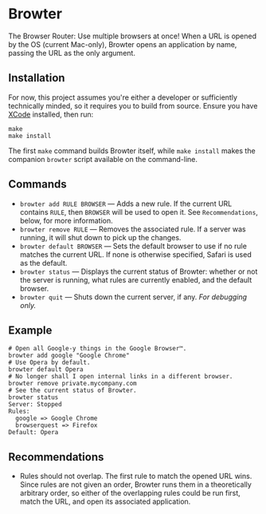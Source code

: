 # Browter

The Browser Router: Use multiple browsers at once! When a URL is opened by the
OS (current Mac-only), Browter opens an application by name, passing the URL as
the only argument.

## Installation

For now, this project assumes you're either a developer or sufficiently
technically minded, so it requires you to build from source. Ensure you have
[XCode][xcode] installed, then run:

    make
    make install

The first `make` command builds Browter itself, while `make install` makes the
companion `browter` script available on the command-line.

## Commands

- `browter add RULE BROWSER` — Adds a new rule. If the current URL contains
  `RULE`, then `BROWSER` will be used to open it. See `Recommendations`, below,
  for more information.
- `browter remove RULE` — Removes the associated rule. If a server was running,
  it will shut down to pick up the changes.
- `browter default BROWSER` — Sets the default browser to use if no rule
  matches the current URL. If none is otherwise specified, Safari is used as
  the default.
- `browter status` — Displays the current status of Browter: whether or not
  the server is running, what rules are currently enabled, and the default
  browser.
- `browter quit` — Shuts down the current server, if any. _For debugging only._

## Example

```
# Open all Google-y things in the Google Browser™.
browter add google "Google Chrome"
# Use Opera by default.
browter default Opera
# No longer shall I open internal links in a different browser.
browter remove private.mycompany.com
# See the current status of Browter.
browter status
Server: Stopped
Rules:
  google => Google Chrome
  browserquest => Firefox
Default: Opera
```

## Recommendations

- Rules should not overlap. The first rule to match the opened URL wins. Since
rules are not given an order, Browter runs them in a theoretically arbitrary
order, so either of the overlapping rules could be run first, match the URL,
and open its associated application.

[xcode]: https://developer.apple.com/xcode/download/
